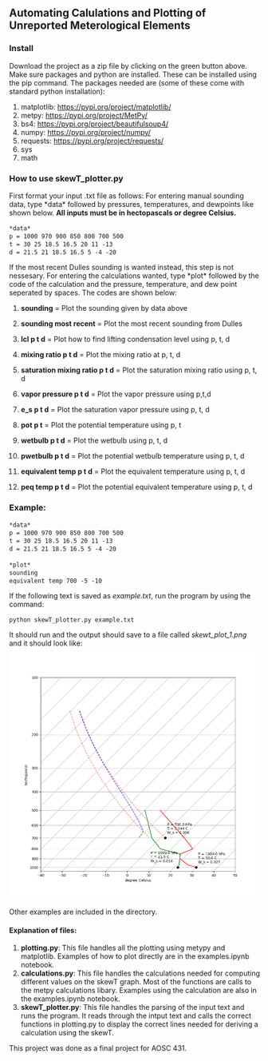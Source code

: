 ## Automating Calulations and Plotting of Unreported Meterological Elements

### Install
Download the project as a zip file by clicking on the green button above. Make sure packages and python are installed. These can be installed using the pip command. The packages needed are (some of these come with standard python installation): 
1. matplotlib: https://pypi.org/project/matplotlib/
2. metpy: https://pypi.org/project/MetPy/
4. bs4: https://pypi.org/project/beautifulsoup4/
3. numpy: https://pypi.org/project/numpy/
4. requests: https://pypi.org/project/requests/
5. sys
6. math

### How to use skewT_plotter.py
First format your input .txt file as follows: 
For entering manual sounding data, type \*data\* followed by pressures, temperatures, and dewpoints like shown below. **All inputs must be in hectopascals or degree Celsius.** 
```
*data*
p = 1000 970 900 850 800 700 500
t = 30 25 18.5 16.5 20 11 -13
d = 21.5 21 18.5 16.5 5 -4 -20
```
If the most recent Dulles sounding is wanted instead, this step is not nessesary. 
For entering the calculations wanted, type \*plot\* followed by the code of the calculation and the pressure, temperature, and dew point seperated by spaces. The codes are shown below: 


1. **sounding** = Plot the sounding given by data above

2. **sounding most recent** = Plot the most recent sounding from Dulles

3. **lcl p t d** = Plot how to find lifting condensation level using p, t, d

4. **mixing ratio p t d** = Plot the mixing ratio at p, t, d

5. **saturation mixing ratio p t d** = Plot the saturation mixing ratio using p, t, d

6. **vapor pressure p t d** = Plot the vapor pressure using p,t,d 

7. **e_s p t d** = Plot the saturation vapor pressure using p, t, d

8. **pot p t** = Plot the potential temperature using p, t

9. **wetbulb p t d** = Plot the wetbulb using p, t, d

10. **pwetbulb p t d** = Plot the potential wetbulb temperature using p, t, d

11. **equivalent temp p t d** = Plot the equivalent temperature using p, t, d

12. **peq temp p t d** = Plot the potential equivalent temperature using p, t, d

### Example: 
```
*data*
p = 1000 970 900 850 800 700 500
t = 30 25 18.5 16.5 20 11 -13
d = 21.5 21 18.5 16.5 5 -4 -20

*plot*
sounding
equivalent temp 700 -5 -10
```
If the following text is saved as *example.txt*, run the program by using the command: 
```
python skewT_plotter.py example.txt 
```
It should run and the output should save to a file called *skewt_plot_1.png* and it should look like: 
![alt text](https://github.com/mangomadhava/automating_skewT/blob/main/skewt_plots_1.png)

Other examples are included in the directory. 

#### Explanation of files: 
1. **plotting.py**: This file handles all the plotting using metypy and matplotlib. Examples of how to plot directly are in the examples.ipynb notebook. 
2. **calculations.py**: This file handles the calculations needed for computing different values on the skewT graph. Most of the functions are calls to the metpy calculations libary. Examples using the calculation are also in the examples.ipynb notebook. 
3. **skewT_plotter.py**: This file handles the parsing of the input text and runs the program. It reads through the intput text and calls the correct functions in plotting.py to display the correct lines needed for deriving a calculation using the skewT.


This project was done as a final project for AOSC 431. 
